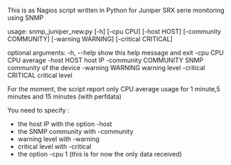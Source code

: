 This is as Nagios script written in Python for Juniper SRX serie monitoring using SNMP

usage: snmp_juniper_new.py [-h] [-cpu CPU] [-host HOST] [-community COMMUNITY]
                           [-warning WARNING] [-critical CRITICAL]

optional arguments:
  -h, --help            show this help message and exit
  -cpu CPU              CPU average
  -host HOST            host IP
  -community COMMUNITY  SNMP community of the device
  -warning WARNING      warning level
  -critical CRITICAL    critical level

For the moment, the script report only CPU average usage for 1 minute,5 minutes and 15 minutes (with perfdata)

You need to specify :

* the host IP with the option -host
* the SNMP community with -community
* warning level with -warning
* critical level with -critical
* the option -cpu 1 (this is for now the only data received)

